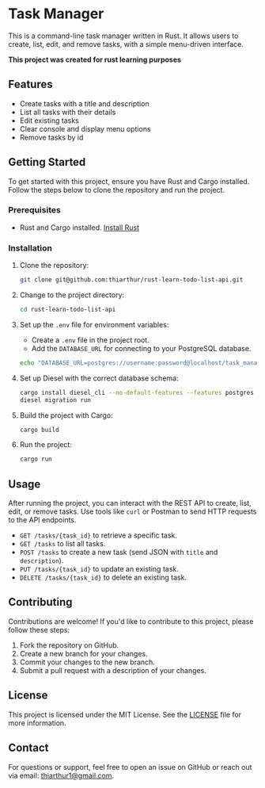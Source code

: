 # Task Manager

This is a command-line task manager written in Rust. It allows users to create, list, edit, and remove tasks, with a simple menu-driven interface.

**This project was created for rust learning purposes**

## Features

-   Create tasks with a title and description
-   List all tasks with their details
-   Edit existing tasks
-   Clear console and display menu options
-   Remove tasks by id

## Getting Started

To get started with this project, ensure you have Rust and Cargo installed. Follow the steps below to clone the repository and run the project.

### Prerequisites

-   Rust and Cargo installed. [Install Rust](https://www.rust-lang.org/tools/install)

### Installation

1. Clone the repository:

    ```bash
    git clone git@github.com:thiarthur/rust-learn-todo-list-api.git
    ```

2. Change to the project directory:

    ```bash
    cd rust-learn-todo-list-api
    ```

3. Set up the `.env` file for environment variables:

    - Create a `.env` file in the project root.
    - Add the `DATABASE_URL` for connecting to your PostgreSQL database.

    ```bash
    echo "DATABASE_URL=postgres://username:password@localhost/task_manager_db" > .env
    ```

4. Set up Diesel with the correct database schema:

    ```bash
    cargo install diesel_cli --no-default-features --features postgres
    diesel migration run
    ```

5. Build the project with Cargo:

    ```bash
    cargo build
    ```

6. Run the project:

    ```bash
    cargo run
    ```

## Usage

After running the project, you can interact with the REST API to create, list, edit, or remove tasks. Use tools like `curl` or Postman to send HTTP requests to the API endpoints.

-   `GET /tasks/{task_id}` to retrieve a specific task.
-   `GET /tasks` to list all tasks.
-   `POST /tasks` to create a new task (send JSON with `title` and `description`).
-   `PUT /tasks/{task_id}` to update an existing task.
-   `DELETE /tasks/{task_id}` to delete an existing task.

## Contributing

Contributions are welcome! If you'd like to contribute to this project, please follow these steps:

1. Fork the repository on GitHub.
2. Create a new branch for your changes.
3. Commit your changes to the new branch.
4. Submit a pull request with a description of your changes.

## License

This project is licensed under the MIT License. See the [LICENSE](LICENSE) file for more information.

## Contact

For questions or support, feel free to open an issue on GitHub or reach out via email: thiarthur1@gmail.com.

